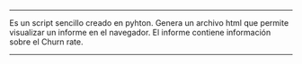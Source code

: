 ******
 Es un script sencillo creado en pyhton.
 Genera un archivo html que permite visualizar un informe en el navegador.
 El informe contiene información sobre el Churn rate.

 ************
